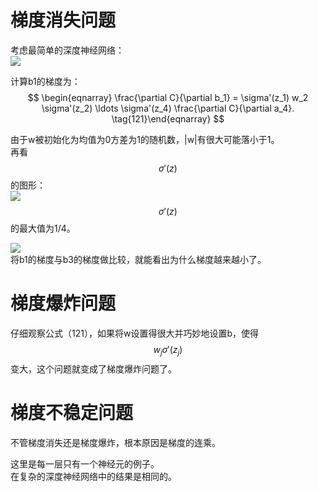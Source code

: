 # 梯度消失问题

考虑最简单的深度神经网络：  
![](http://neuralnetworksanddeeplearning.com/images/tikz37.png)  

计算b1的梯度为：  
$$
\begin{eqnarray}
\frac{\partial C}{\partial b_1} = \sigma'(z_1) w_2 \sigma'(z_2) \ldots
\sigma'(z_4) \frac{\partial C}{\partial a_4}.
\tag{121}\end{eqnarray}
$$

由于w被初始化为均值为0方差为1的随机数，|w|有很大可能落小于1。  
再看$$\sigma'(z)$$的图形：  
![](http://windmissing.github.io/images_for_gitbook/Nielsen-NNDL/7.png)  
$$\sigma'(z)$$的最大值为1/4。  

![](http://neuralnetworksanddeeplearning.com/images/tikz39.png)  
将b1的梯度与b3的梯度做比较，就能看出为什么梯度越来越小了。

# 梯度爆炸问题

仔细观察公式（121），如果将w设置得很大并巧妙地设置b，使得$$w_j\sigma'(z_j)$$变大，这个问题就变成了梯度爆炸问题了。  

# 梯度不稳定问题

不管梯度消失还是梯度爆炸，根本原因是梯度的连乘。  

这里是每一层只有一个神经元的例子。  
在复杂的深度神经网络中的结果是相同的。  